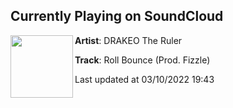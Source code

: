 ## Currently Playing on SoundCloud

[<img align="left" width="100" src="https://i1.sndcdn.com/artworks-000544337367-qqibnb-t500x500.jpg">](https://soundcloud.com/drakeo-the-ruler/roll-bounce?in=drakeo-the-ruler/sets/cold-devil-1)

**Artist**: DRAKEO The Ruler 

**Track**: Roll Bounce (Prod. Fizzle)

Last updated at 03/10/2022 19:43
